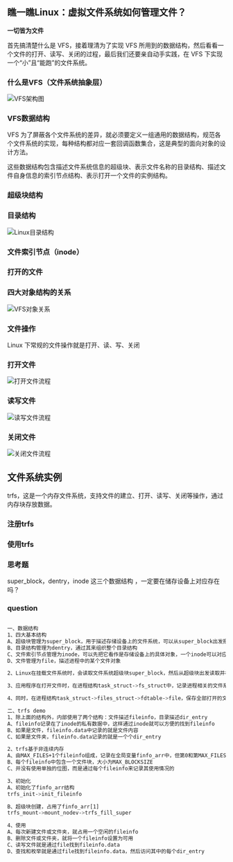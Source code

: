 ## 瞧一瞧Linux：虚拟文件系统如何管理文件？

**一切皆为文件**

首先搞清楚什么是 VFS，接着理清为了实现 VFS 所用到的数据结构，然后看看一个文件的打开、读写、关闭的过程，最后我们还要亲自动手实践，在 VFS 下实现一个“小”且“能跑”的文件系统。

### 什么是VFS（文件系统抽象层）

![VFS架构图](./35_01.png)

### VFS数据结构

VFS 为了屏蔽各个文件系统的差异，就必须要定义一组通用的数据结构，规范各个文件系统的实现，每种结构都对应一套回调函数集合，这是典型的面向对象的设计方法。

这些数据结构包含描述文件系统信息的超级块、表示文件名称的目录结构、描述文件自身信息的索引节点结构、表示打开一个文件的实例结构。

### 超级块结构
### 目录结构

![Linux目录结构](./35_02.png)

### 文件索引节点（inode）
### 打开的文件
### 四大对象结构的关系

![VFS对象关系](./35_03.png)

### 文件操作

Linux 下常规的文件操作就是打开、读、写、关闭

### 打开文件

![打开文件流程](./35_04.png)

### 读写文件

![读写文件流程](./35_05.png)

### 关闭文件

![关闭文件流程](./35_06.png)

## 文件系统实例

trfs，这是一个内存文件系统，支持文件的建立、打开、读写、关闭等操作，通过内存块存放数据。

### 注册trfs
### 使用trfs

### 思考题

super_block，dentry，inode 这三个数据结构 ，一定要在储存设备上对应存在吗？

### question

```sh

一、数据结构
1、四大基本结构
A、超级块管理为super_block，用于描述存储设备上的文件系统，可以从super_block出发把存储设备上的内容读取出来
B、目录结构管理为dentry，通过其来组织整个目录结构
C、文件索引节点管理为inode，可以先把它看作是存储设备上的具体对象，一个inode可以对应多个dentry【比如link】
D、文件管理为file，描述进程中的某个文件对象

2、Linux在挂载文件系统时，会读取文件系统超级块super_block，然后从超级块出发读取并构造全部dentry目录结构；dentry目录结构指向存储设备文件时，是一个个的inode结构。

3、应用程序在打开文件时，在进程结构task_struct->fs_struct中，记录进程相关的文件系统信息，这样就可以对文件系统，进行新增、删除、打开、关闭等相关操作。

4、同时，在进程结构task_struct->files_struct->fdtable->file，保存全部打开的文件指针，文件指针file结构中，会保存inode指针，从而可以获取文件权限、文件访问记录、文件数据块号的信息，进一步可以从文件读取文件信息。

二、trfs demo
1、除上面的结构外，内部使用了两个结构：文件描述fileinfo，目录描述dir_entry
A、fileinfo记录在了inode的私有数据中，这样通过inode就可以方便的找到fileinfo
B、如果是文件，fileinfo.data中记录的就是文件内容
C、如果是文件夹，fileinfo.data记录的就是一个个dir_entry

2、trfs基于非连续内存
A、由MAX_FILES+1个fileinfo组成，记录在全局变量finfo_arr中，但第0和第MAX_FILES个好像没有使用
B、每个fileinfo中包含一个文件块，大小为MAX_BLOCKSIZE
C、并没有使用单独的位图，而是通过每个fileinfo来记录其使用情况的

3、初始化
A、初始化了finfo_arr结构
trfs_init->init_fileinfo

B、超级块创建，占用了finfo_arr[1]
trfs_mount->mount_nodev->trfs_fill_super

4、使用
A、每次新建文件或文件夹，就占用一个空闲的fileinfo
B、删除文件或文件夹，就将一个fileinfo设置为可用
C、读写文件就是通过file找到fileinfo.data
D、查找和枚举就是通过file找到fileinfo.data，然后访问其中的每个dir_entry

```
